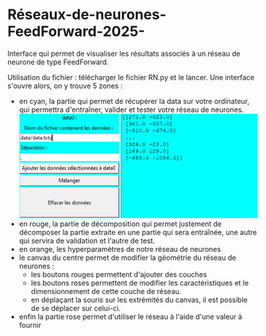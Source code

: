 # Réseaux-de-neurones-FeedForward-2025-
Interface qui permet de visualiser les résultats associés à un réseau de neurone de type FeedForward.

Utilisation du fichier : télécharger le fichier RN.py et le lancer.
Une interface s'ouvre alors, on y trouve 5 zones :
- en cyan, la partie qui permet de récupérer la data sur votre ordinateur, qui permettra d'entraîner, valider et tester votre réseau de neurones.
  ![Data](exemples/data.png)
- en rouge, la partie de décomposition qui permet justement de décomposer la partie extraite en une partie qui sera entraînée, une autre qui servira de validation et l'autre de test.
- en orange, les hyperparamètres de notre réseau de neurones
- le canvas du centre permet de modifier la géométrie du réseau de neurones :
    - les boutons rouges permettent d'ajouter des couches
    - les boutons roses permettent de modifier les caractéristiques et le dimensionnement de cette couche de réseau.
    - en déplaçant la souris sur les extrémités du canvas, il est possible de se déplacer sur celui-ci.
- enfin la partie rose permet d'utiliser le réseau à l'aide d'une valeur à fournir
